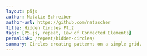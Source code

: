 ```yaml
---  
layout: p5js
author: Natalie Schreiber
author-url: https://github.com/natascher
title: Hidden Circles Pt.2
tags: [P5.js, repeat, Law of Connected Elements]
permalink: /repeat/hidden-circles/
summary: Circles creating patterns on a simple grid.
---
```

